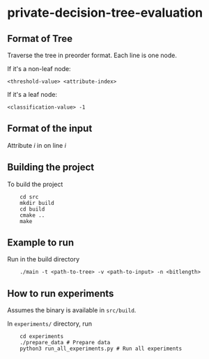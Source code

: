 # private-decision-tree-evaluation


## Format of Tree
Traverse the tree in preorder format. Each line is one node.

If it's a non-leaf node:
```
<threshold-value> <attribute-index>
```

If it's a leaf node:
```
<classification-value> -1
```

## Format of the input
Attribute $i$ in on line $i$

## Building the project
To build the project
```
    cd src
    mkdir build
    cd build
    cmake ..
    make
```

## Example to run

Run in the build directory
```
    ./main -t <path-to-tree> -v <path-to-input> -n <bitlength>
```

## How to run experiments
Assumes the binary is available in ```src/build```.

In ```experiments/``` directory, run
```
    cd experiments
    ./prepare_data # Prepare data
    python3 run_all_experiments.py # Run all experiments

```


